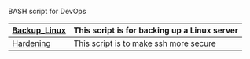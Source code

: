 BASH script for DevOps 

| [Backup_Linux](https://github.com/majidroodi/DevOps_ToolBox/blob/main/Bash/Backup_Linux.sh) |  This script is for backing up a Linux server |
|--|--|
| [Hardening](https://github.com/majidroodi/DevOps_ToolBox/blob/main/Bash/hardening.sh) | This script is to make ssh more secure |